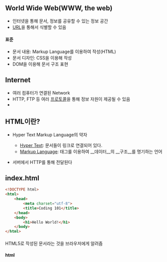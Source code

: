 ## World Wide Web(WWW, the web)
- 인터넷을 통해 문서, 정보를 공유할 수 있는 정보 공간
- [URL](https://ko.wikipedia.org/wiki/URL)을 통해서 식별할 수 있음

#### 표준
- 문서 내용: Markup Language를 이용하여 작성(HTML)
- 문서 디자인: CSS을 이용해 작성
- DOM을 이용해 문서 구조 표현

## Internet
- 여러 컴퓨터가 연결된 Network
- HTTP, FTP 등 여러 [프로토콜](https://ko.wikipedia.org/wiki/%ED%86%B5%EC%8B%A0_%ED%94%84%EB%A1%9C%ED%86%A0%EC%BD%9C)을 통해 정보 자원이 제공될 수 있음
-

## HTML이란?
- Hyper Text Markup Language의 약자
	- [Hyper Text](https://ko.wikipedia.org/wiki/%ED%95%98%EC%9D%B4%ED%8D%BC%ED%85%8D%EC%8A%A4%ED%8A%B8): 문서들이 링크로 연결되어 있다.
	- [Markup Language](https://ko.wikipedia.org/wiki/%EB%A7%88%ED%81%AC%EC%97%85_%EC%96%B8%EC%96%B4): 태그룰 이용하여 __데이터__의 __구조__를 명기하는 언어

- 서버에서 HTTP를 통해 전달된다

## index.html
```html
<!DOCTYPE html>
<html>
	<head>
		<meta charset="utf-8">
		<title>Coding 101</title>
	</head>
	<body>
		<h1>Hello World!</h1>
	</body>
</html>
```

#### <!DOCTYPE html>
HTML5로 작성된 문서라는 것을 브라우저에게 알려줌

#### html
